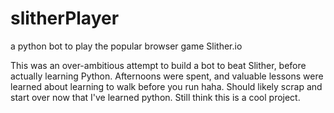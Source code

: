 # slitherPlayer
a python bot to play the popular browser game Slither.io

This was an over-ambitious attempt to build a bot to beat Slither, before actually learning Python. Afternoons were spent, and valuable lessons were learned about learning to walk before you run haha.
Should likely scrap and start over now that I've learned python. Still think this is a cool project.
